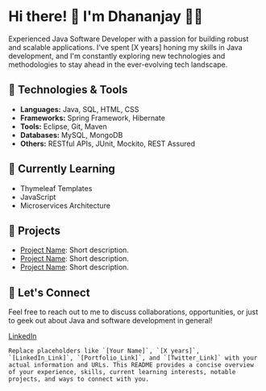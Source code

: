 # Hi there! 👋 I'm Dhananjay 👨‍💻

Experienced Java Software Developer with a passion for building robust and scalable applications. I've spent [X years] honing my skills in Java development, and I'm constantly exploring new technologies and methodologies to stay ahead in the ever-evolving tech landscape.

## 🔧 Technologies & Tools

- **Languages:** Java, SQL, HTML, CSS
- **Frameworks:** Spring Framework, Hibernate
- **Tools:** Eclipse, Git, Maven
- **Databases:** MySQL, MongoDB
- **Others:** RESTful APIs, JUnit, Mockito, REST Assured

## 🌱 Currently Learning

- Thymeleaf Templates
- JavaScript
- Microservices Architecture

## 🚀 Projects

- [Project Name](link): Short description.
- [Project Name](link): Short description.
- [Project Name](link): Short description.

## 💬 Let's Connect

Feel free to reach out to me to discuss collaborations, opportunities, or just to geek out about Java and software development in general!

[LinkedIn]([LinkedIn_Link](https://www.linkedin.com/in/dhananjay-tayade-4b297a78/))

```
Replace placeholders like `[Your Name]`, `[X years]`, `[LinkedIn_Link]`, `[Portfolio_Link]`, and `[Twitter_Link]` with your actual information and URLs. This README provides a concise overview of your experience, skills, current learning interests, notable projects, and ways to connect with you.
